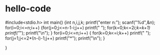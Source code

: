 # hello-code
#include<stdio.h>
int main()
{int n,i,j,k;
  printf("enter n:");
  scanf("%d",&n);
  for(i=0;i<=n;i++)
    {for(j=0;j<=n-1-i;j++)
	printf(" ");
      for(k=0;k<=2*i;k=k+1)
	printf("*");
      printf("\n");
    }
  for(i=0;i<=n;i++)
    {
      for(k=0;k<=i;k++)
	printf(" ");
      for(j=1;j<=2*(n-i)-1;j++)
	printf("*");
      printf("\n");
    }
  
  
}
